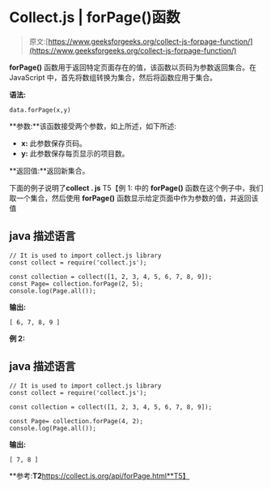 # Collect.js | forPage()函数

> 原文:[https://www.geeksforgeeks.org/collect-js-forpage-function/](https://www.geeksforgeeks.org/collect-js-forpage-function/)

**forPage()** 函数用于返回特定页面存在的值，该函数以页码为参数返回集合。在 JavaScript 中，首先将数组转换为集合，然后将函数应用于集合。

**语法:**

```
data.forPage(x,y)

```

**参数:**该函数接受两个参数，如上所述，如下所述:

*   **x:** 此参数保存页码。
*   **y:** 此参数保存每页显示的项目数。

**返回值:**返回新集合。

下面的例子说明了**collect . js**
T5【例 1: 中的 **forPage()** 函数在这个例子中，我们取一个集合，然后使用 **forPage()** 函数显示给定页面中作为参数的值，并返回该值

## java 描述语言

```
// It is used to import collect.js library 
const collect = require('collect.js');

const collection = collect([1, 2, 3, 4, 5, 6, 7, 8, 9]);
const Page= collection.forPage(2, 5);
console.log(Page.all());
```

**输出:**

```
[ 6, 7, 8, 9 ]

```

**例 2:**

## java 描述语言

```
// It is used to import collect.js library 
const collect = require('collect.js');

const collection = collect([1, 2, 3, 4, 5, 6, 7, 8, 9]);

const Page= collection.forPage(4, 2);
console.log(Page.all());
```

**输出:**

```
[ 7, 8 ]

```

**参考:**T2**https://collect.js.org/api/forPage.html**T5】